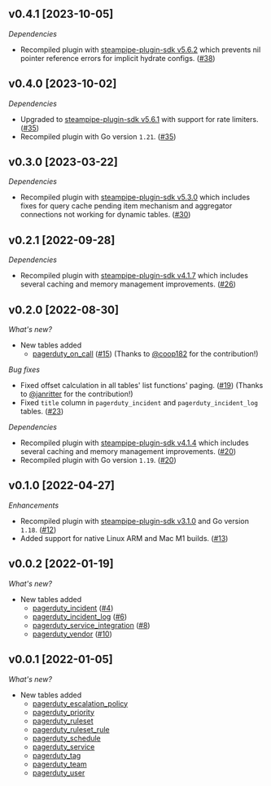 ## v0.4.1 [2023-10-05]

_Dependencies_

- Recompiled plugin with [steampipe-plugin-sdk v5.6.2](https://github.com/turbot/steampipe-plugin-sdk/blob/main/CHANGELOG.md#v562-2023-10-03) which prevents nil pointer reference errors for implicit hydrate configs. ([#38](https://github.com/turbot/steampipe-plugin-pagerduty/pull/38))

## v0.4.0 [2023-10-02]

_Dependencies_

- Upgraded to [steampipe-plugin-sdk v5.6.1](https://github.com/turbot/steampipe-plugin-sdk/blob/main/CHANGELOG.md#v561-2023-09-29) with support for rate limiters. ([#35](https://github.com/turbot/steampipe-plugin-pagerduty/pull/35))
- Recompiled plugin with Go version `1.21`. ([#35](https://github.com/turbot/steampipe-plugin-pagerduty/pull/35))

## v0.3.0 [2023-03-22]

_Dependencies_

- Recompiled plugin with [steampipe-plugin-sdk v5.3.0](https://github.com/turbot/steampipe-plugin-sdk/blob/main/CHANGELOG.md#v530-2023-03-16) which includes fixes for query cache pending item mechanism and aggregator connections not working for dynamic tables. ([#30](https://github.com/turbot/steampipe-plugin-pagerduty/pull/30))

## v0.2.1 [2022-09-28]

_Dependencies_

- Recompiled plugin with [steampipe-plugin-sdk v4.1.7](https://github.com/turbot/steampipe-plugin-sdk/blob/main/CHANGELOG.md#v417-2022-09-08) which includes several caching and memory management improvements. ([#26](https://github.com/turbot/steampipe-plugin-pagerduty/pull/26))

## v0.2.0 [2022-08-30]

_What's new?_

- New tables added
  - [pagerduty_on_call](https://hub.steampipe.io/plugins/turbot/pagerduty/tables/pagerduty_on_call) ([#15](https://github.com/turbot/steampipe-plugin-pagerduty/pull/15)) (Thanks to [@coop182](https://github.com/coop182) for the contribution!)

_Bug fixes_

- Fixed offset calculation in all tables' list functions' paging. ([#19](https://github.com/turbot/steampipe-plugin-pagerduty/pull/19)) (Thanks to [@janritter](https://github.com/janritter) for the contribution!)
- Fixed `title` column in `pagerduty_incident` and `pagerduty_incident_log` tables. ([#23](https://github.com/turbot/steampipe-plugin-pagerduty/pull/23))

_Dependencies_

- Recompiled plugin with [steampipe-plugin-sdk v4.1.4](https://github.com/turbot/steampipe-plugin-sdk/blob/main/CHANGELOG.md#v414-2022-08-26) which includes several caching and memory management improvements. ([#20](https://github.com/turbot/steampipe-plugin-pagerduty/pull/20))
- Recompiled plugin with Go version `1.19`. ([#20](https://github.com/turbot/steampipe-plugin-pagerduty/pull/20))

## v0.1.0 [2022-04-27]

_Enhancements_

- Recompiled plugin with [steampipe-plugin-sdk v3.1.0](https://github.com/turbot/steampipe-plugin-sdk/blob/main/CHANGELOG.md#v310--2022-03-30) and Go version `1.18`. ([#12](https://github.com/turbot/steampipe-plugin-pagerduty/pull/12))
- Added support for native Linux ARM and Mac M1 builds. ([#13](https://github.com/turbot/steampipe-plugin-pagerduty/pull/13))

## v0.0.2 [2022-01-19]

_What's new?_

- New tables added
  - [pagerduty_incident](https://hub.steampipe.io/plugins/turbot/pagerduty/tables/pagerduty_incident) ([#4](https://github.com/turbot/steampipe-plugin-pagerduty/pull/4))
  - [pagerduty_incident_log](https://hub.steampipe.io/plugins/turbot/pagerduty/tables/pagerduty_incident_log) ([#6](https://github.com/turbot/steampipe-plugin-pagerduty/pull/6))
  - [pagerduty_service_integration](https://hub.steampipe.io/plugins/turbot/pagerduty/tables/pagerduty_service_integration) ([#8](https://github.com/turbot/steampipe-plugin-pagerduty/pull/8))
  - [pagerduty_vendor](https://hub.steampipe.io/plugins/turbot/pagerduty/tables/pagerduty_vendor) ([#10](https://github.com/turbot/steampipe-plugin-pagerduty/pull/10))

## v0.0.1 [2022-01-05]

_What's new?_

- New tables added
  - [pagerduty_escalation_policy](https://hub.steampipe.io/plugins/turbot/pagerduty/tables/pagerduty_escalation_policy)
  - [pagerduty_priority](https://hub.steampipe.io/plugins/turbot/pagerduty/tables/pagerduty_priority)
  - [pagerduty_ruleset](https://hub.steampipe.io/plugins/turbot/pagerduty/tables/pagerduty_ruleset)
  - [pagerduty_ruleset_rule](https://hub.steampipe.io/plugins/turbot/pagerduty/tables/pagerduty_ruleset_rule)
  - [pagerduty_schedule](https://hub.steampipe.io/plugins/turbot/pagerduty/tables/pagerduty_schedule)
  - [pagerduty_service](https://hub.steampipe.io/plugins/turbot/pagerduty/tables/pagerduty_service)
  - [pagerduty_tag](https://hub.steampipe.io/plugins/turbot/pagerduty/tables/pagerduty_tag)
  - [pagerduty_team](https://hub.steampipe.io/plugins/turbot/pagerduty/tables/pagerduty_team)
  - [pagerduty_user](https://hub.suserpipe.io/plugins/turbot/pagerduty/tables/pagerduty_user)
